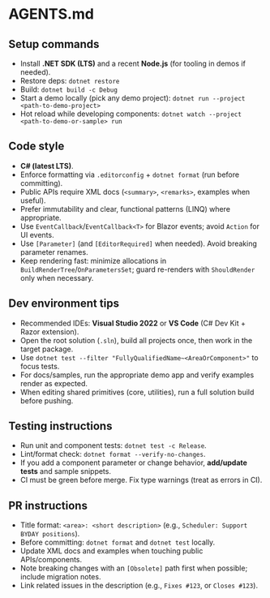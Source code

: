 # AGENTS.md

## Setup commands

* Install **.NET SDK (LTS)** and a recent **Node.js** (for tooling in demos if needed).
* Restore deps: `dotnet restore`
* Build: `dotnet build -c Debug`
* Start a demo locally (pick any demo project): `dotnet run --project <path-to-demo-project>`
* Hot reload while developing components: `dotnet watch --project <path-to-demo-or-sample> run`

## Code style

* **C# (latest LTS)**.
* Enforce formatting via `.editorconfig` + `dotnet format` (run before committing).
* Public APIs require XML docs (`<summary>`, `<remarks>`, examples when useful).
* Prefer immutability and clear, functional patterns (LINQ) where appropriate.
* Use `EventCallback`/`EventCallback<T>` for Blazor events; avoid `Action` for UI events.
* Use `[Parameter]` (and `[EditorRequired]` when needed). Avoid breaking parameter renames.
* Keep rendering fast: minimize allocations in `BuildRenderTree`/`OnParametersSet`; guard re-renders with `ShouldRender` only when necessary.

## Dev environment tips

* Recommended IDEs: **Visual Studio 2022** or **VS Code** (C# Dev Kit + Razor extension).
* Open the root solution (`.sln`), build all projects once, then work in the target package.
* Use `dotnet test --filter "FullyQualifiedName~<AreaOrComponent>"` to focus tests.
* For docs/samples, run the appropriate demo app and verify examples render as expected.
* When editing shared primitives (core, utilities), run a full solution build before pushing.

## Testing instructions

* Run unit and component tests: `dotnet test -c Release`.
* Lint/format check: `dotnet format --verify-no-changes`.
* If you add a component parameter or change behavior, **add/update tests** and sample snippets.
* CI must be green before merge. Fix type warnings (treat as errors in CI).

## PR instructions

* Title format: `<area>: <short description>` (e.g., `Scheduler: Support BYDAY positions`).
* Before committing: `dotnet format` and `dotnet test` locally.
* Update XML docs and examples when touching public APIs/components.
* Note breaking changes with an `[Obsolete]` path first when possible; include migration notes.
* Link related issues in the description (e.g., `Fixes #123`, or `Closes #123`).
